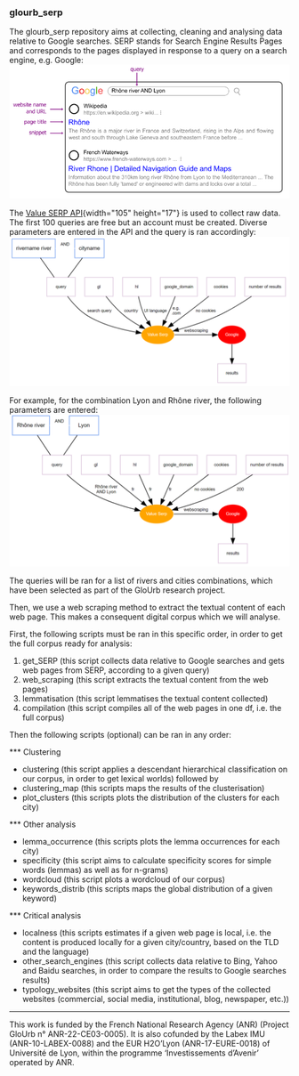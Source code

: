 ### glourb_serp

The glourb_serp repository aims at collecting, cleaning and analysing data relative to Google searches. SERP stands for Search Engine Results Pages and corresponds to the pages displayed in response to a query on a search engine, e.g. Google: ![A diagram showing the structure of a Search Engine Results Page](https://github.com/lbajemon/glourb_serp/blob/main/figures/SERP_structure.png)

The [Value SERP API](https://get.valueserp.com/try-it-free/){width="105" height="17"} is used to collect raw data. The first 100 queries are free but an account must be created. Diverse parameters are entered in the API and the query is ran accordingly: ![A diagram showing the entered parameters](https://github.com/lbajemon/glourb_serp/blob/main/figures/query_parameters_diagram.png)

For example, for the combination Lyon and Rhône river, the following parameters are entered: ![!A diagram showing the entered parameters for the city of Lyon](https://github.com/lbajemon/glourb_serp/blob/main/figures/query_parameters_ex_lyon.png)

The queries will be ran for a list of rivers and cities combinations, which have been selected as part of the GloUrb research project.

Then, we use a web scraping method to extract the textual content of each web page. This makes a consequent digital corpus which we will analyse. 

First, the following scripts must be ran in this specific order, in order to get the full corpus ready for analysis:

1. get_SERP (this script collects data relative to Google searches and gets web pages from SERP, according to a given query)
2. web_scraping (this script extracts the textual content from the web pages)
3. lemmatisation (this script lemmatises the textual content collected)
4. compilation (this script compiles all of the web pages in one df, i.e. the full corpus)

Then the following scripts (optional) can be ran in any order:

*** Clustering 
-   clustering (this script applies a descendant hierarchical classification on our corpus, in order to get lexical worlds)
followed by
-   clustering_map (this scripts maps the results of the clusterisation)
-   plot_clusters (this scripts plots the distribution of the clusters for each city) 

*** Other analysis 
-   lemma_occurrence (this scripts plots the lemma occurrences for each city)   
-   specificity (this script aims to calculate specificity scores for simple words (lemmas) as well as for n-grams)
-   wordcloud (this script plots a wordcloud of our corpus) 
-   keywords_distrib (this scripts maps the global distribution of a given keyword)

*** Critical analysis 
-   localness (this scripts estimates if a given web page is local, i.e. the content is produced locally for a given city/country, based on the TLD and the language)
-   other_search_engines (this script collects data relative to Bing, Yahoo and Baidu searches, in order to compare the results to Google searches results)
-   typology_websites (this script aims to get the types of the collected websites (commercial, social media, institutional, blog, newspaper, etc.))


________
This work is funded by the French National Research Agency (ANR) (Project GloUrb n° ANR-22-CE03-0005). It is also cofunded by the Labex IMU (ANR-10-LABEX-0088) and the EUR H2O’Lyon (ANR-17-EURE-0018) of Université de Lyon, within the programme ‘Investissements d’Avenir’ operated by ANR. 

